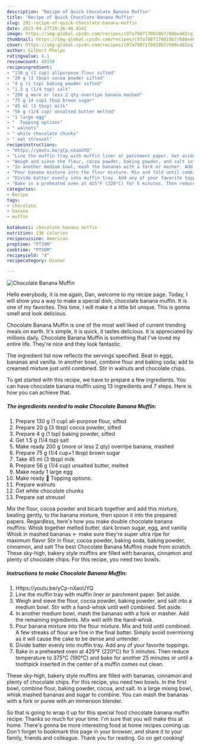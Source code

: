 ```yaml
---
description: "Recipe of Quick Chocolate Banana Muffin"
title: "Recipe of Quick Chocolate Banana Muffin"
slug: 291-recipe-of-quick-chocolate-banana-muffin
date: 2021-04-27T20:36:48.034Z
image: https://img-global.cpcdn.com/recipes/c97a7987170019b7/680x482cq70/chocolate-banana-muffin-recipe-main-photo.jpg
thumbnail: https://img-global.cpcdn.com/recipes/c97a7987170019b7/680x482cq70/chocolate-banana-muffin-recipe-main-photo.jpg
cover: https://img-global.cpcdn.com/recipes/c97a7987170019b7/680x482cq70/chocolate-banana-muffin-recipe-main-photo.jpg
author: Gilbert Phelps
ratingvalue: 4.1
reviewcount: 48159
recipeingredient:
- "130 g (1 cup) allpurpose flour sifted"
- "20 g (3 tbsp) cocoa powder sifted"
- "4 g (1 tsp) baking powder sifted"
- "1.5 g (1/4 tsp) salt"
- "200 g more or less 2 qty overripe banana mashed"
- "75 g 14 cup1 tbsp brown sugar"
- "45 ml (3 tbsp) milk"
- "56 g (1/4 cup) unsalted butter melted"
- "1 large egg"
- "  Topping options"
- " walnuts"
- " white chocolate chunks"
- " oat streusel"
recipeinstructions:
- "Https://youtu.be/yCp-nXaoUYQ"
- "Line the muffin tray with muffin liner or parchment paper. Set aside."
- "Weigh and sieve the flour, cocoa powder, baking powder, and salt into a medium bowl. Stir with a hand-whisk until well combined. Set aside."
- "In another medium bowl, mash the bananas with a fork or masher. Add the remaining ingredients. Mix well with the hand-whisk."
- "Pour banana mixture into the flour mixture. Mix and fold until combined. A few streaks of flour are fine in the final batter. Simply avoid overmixing as it will cause the cake to be dense and untender."
- "Divide batter evenly into muffin tray. Add any of your favorite toppings."
- "Bake in a preheated oven at 425°F (220°C) for 5 minutes. Then reduce temperature to 375°C (190°C) and bake for another 25 minutes or until a toothpick inserted in the center of a muffin comes out clean."
categories:
- Recipe
tags:
- chocolate
- banana
- muffin

katakunci: chocolate banana muffin 
nutrition: 236 calories
recipecuisine: American
preptime: "PT39M"
cooktime: "PT56M"
recipeyield: "4"
recipecategory: Dinner

---
```



![Chocolate Banana Muffin](https://img-global.cpcdn.com/recipes/c97a7987170019b7/680x482cq70/chocolate-banana-muffin-recipe-main-photo.jpg)

Hello everybody, it is me again, Dan, welcome to my recipe page. Today, I will show you a way to make a special dish, chocolate banana muffin. It is one of my favorites. This time, I will make it a little bit unique. This is gonna smell and look delicious.

Chocolate Banana Muffin is one of the most well liked of current trending meals on earth. It's simple, it is quick, it tastes delicious. It is appreciated by millions daily. Chocolate Banana Muffin is something that I've loved my entire life. They're nice and they look fantastic.

The ingredient list now reflects the servings specified. Beat in eggs, bananas and vanilla. In another bowl, combine flour and baking soda; add to creamed mixture just until combined. Stir in walnuts and chocolate chips.


To get started with this recipe, we have to prepare a few ingredients. You can have chocolate banana muffin using 13 ingredients and 7 steps. Here is how you can achieve that.

<!--inarticleads1-->

##### The ingredients needed to make Chocolate Banana Muffin:

1. Prepare 130 g (1 cup) all-purpose flour, sifted
1. Prepare 20 g (3 tbsp) cocoa powder, sifted
1. Prepare 4 g (1 tsp) baking powder, sifted
1. Get 1.5 g (1/4 tsp) salt
1. Make ready 200 g (more or less 2 qty) overripe banana, mashed
1. Prepare 75 g (1/4 cup+1 tbsp) brown sugar
1. Take 45 ml (3 tbsp) milk
1. Prepare 56 g (1/4 cup) unsalted butter, melted
1. Make ready 1 large egg
1. Make ready  🧁 Topping options:
1. Prepare  walnuts
1. Get  white chocolate chunks
1. Prepare  oat streusel


Mix the flour, cocoa powder and bicarb together and add this mixture, beating gently, to the banana mixture, then spoon it into the prepared papers. Regardless, here&#39;s how you make double chocolate banana muffins: Whisk together melted butter, dark brown sugar, egg, and vanilla Whisk in mashed bananas &lt;- make sure they&#39;re super ultra ripe for maximum flavor Stir in flour, cocoa powder, baking soda, baking powder, cinnamon, and salt The best Chocolate Banana Muffins made from scratch. These sky-high, bakery style muffins are filled with bananas, cinnamon and plenty of chocolate chips. For this recipe, you need two bowls. 

<!--inarticleads2-->

##### Instructions to make Chocolate Banana Muffin:

1. Https://youtu.be/yCp-nXaoUYQ
1. Line the muffin tray with muffin liner or parchment paper. Set aside.
1. Weigh and sieve the flour, cocoa powder, baking powder, and salt into a medium bowl. Stir with a hand-whisk until well combined. Set aside.
1. In another medium bowl, mash the bananas with a fork or masher. Add the remaining ingredients. Mix well with the hand-whisk.
1. Pour banana mixture into the flour mixture. Mix and fold until combined. A few streaks of flour are fine in the final batter. Simply avoid overmixing as it will cause the cake to be dense and untender.
1. Divide batter evenly into muffin tray. Add any of your favorite toppings.
1. Bake in a preheated oven at 425°F (220°C) for 5 minutes. Then reduce temperature to 375°C (190°C) and bake for another 25 minutes or until a toothpick inserted in the center of a muffin comes out clean.


These sky-high, bakery style muffins are filled with bananas, cinnamon and plenty of chocolate chips. For this recipe, you need two bowls. In the first bowl, combine flour, baking powder, cocoa, and salt. In a large mixing bowl, whisk mashed bananas and sugar to combine. You can mash the bananas with a fork or puree with an immersion blender. 

So that is going to wrap it up for this special food chocolate banana muffin recipe. Thanks so much for your time. I'm sure that you will make this at home. There's gonna be more interesting food at home recipes coming up. Don't forget to bookmark this page in your browser, and share it to your family, friends and colleague. Thank you for reading. Go on get cooking!
